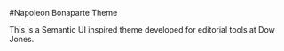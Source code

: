 #Napoleon Bonaparte Theme

This is a Semantic UI inspired theme developed for editorial tools at Dow Jones.

